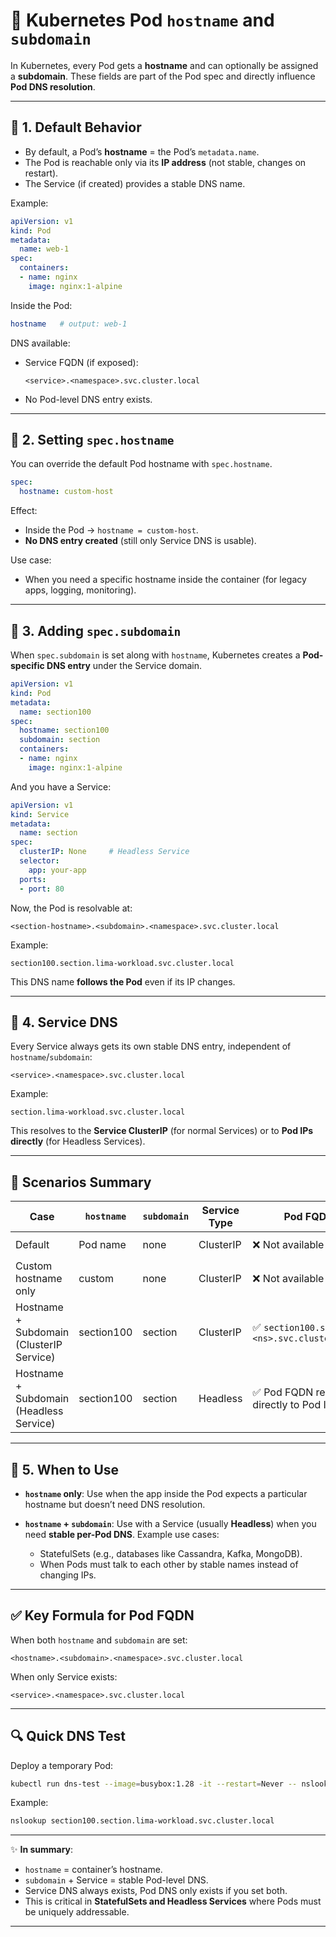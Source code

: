 # 📘 Kubernetes Pod `hostname` and `subdomain`

In Kubernetes, every Pod gets a **hostname** and can optionally be assigned a **subdomain**. These fields are part of the Pod spec and directly influence **Pod DNS resolution**.

---

## 🔑 1. Default Behavior

* By default, a Pod’s **hostname** = the Pod’s `metadata.name`.
* The Pod is reachable only via its **IP address** (not stable, changes on restart).
* The Service (if created) provides a stable DNS name.

Example:

```yaml
apiVersion: v1
kind: Pod
metadata:
  name: web-1
spec:
  containers:
  - name: nginx
    image: nginx:1-alpine
```

Inside the Pod:

```bash
hostname   # output: web-1
```

DNS available:

* Service FQDN (if exposed):

  ```
  <service>.<namespace>.svc.cluster.local
  ```
* No Pod-level DNS entry exists.

---

## 🔑 2. Setting `spec.hostname`

You can override the default Pod hostname with `spec.hostname`.

```yaml
spec:
  hostname: custom-host
```

Effect:

* Inside the Pod → `hostname = custom-host`.
* **No DNS entry created** (still only Service DNS is usable).

Use case:

* When you need a specific hostname inside the container (for legacy apps, logging, monitoring).

---

## 🔑 3. Adding `spec.subdomain`

When `spec.subdomain` is set along with `hostname`, Kubernetes creates a **Pod-specific DNS entry** under the Service domain.

```yaml
apiVersion: v1
kind: Pod
metadata:
  name: section100
spec:
  hostname: section100
  subdomain: section
  containers:
  - name: nginx
    image: nginx:1-alpine
```

And you have a Service:

```yaml
apiVersion: v1
kind: Service
metadata:
  name: section
spec:
  clusterIP: None     # Headless Service
  selector:
    app: your-app
  ports:
  - port: 80
```

Now, the Pod is resolvable at:

```
<section-hostname>.<subdomain>.<namespace>.svc.cluster.local
```

Example:

```
section100.section.lima-workload.svc.cluster.local
```

This DNS name **follows the Pod** even if its IP changes.

---

## 🔑 4. Service DNS

Every Service always gets its own stable DNS entry, independent of `hostname`/`subdomain`:

```
<service>.<namespace>.svc.cluster.local
```

Example:

```
section.lima-workload.svc.cluster.local
```

This resolves to the **Service ClusterIP** (for normal Services) or to **Pod IPs directly** (for Headless Services).

---

## 📌 Scenarios Summary

| Case                                     | `hostname` | `subdomain` | Service Type | Pod FQDN                                      | Service FQDN                           |
| ---------------------------------------- | ---------- | ----------- | ------------ | --------------------------------------------- | -------------------------------------- |
| Default                                  | Pod name   | none        | ClusterIP    | ❌ Not available                               | ✅ `<svc>.<ns>.svc.cluster.local`       |
| Custom hostname only                     | custom     | none        | ClusterIP    | ❌ Not available                               | ✅                                      |
| Hostname + Subdomain (ClusterIP Service) | section100 | section     | ClusterIP    | ✅ `section100.section.<ns>.svc.cluster.local` | ✅                                      |
| Hostname + Subdomain (Headless Service)  | section100 | section     | Headless     | ✅ Pod FQDN resolves directly to Pod IP        | ✅ Service FQDN resolves to all Pod IPs |

---

## 🔑 5. When to Use

* **`hostname` only**:
  Use when the app inside the Pod expects a particular hostname but doesn’t need DNS resolution.

* **`hostname` + `subdomain`**:
  Use with a Service (usually **Headless**) when you need **stable per-Pod DNS**.
  Example use cases:

  * StatefulSets (e.g., databases like Cassandra, Kafka, MongoDB).
  * When Pods must talk to each other by stable names instead of changing IPs.

---

## ✅ Key Formula for Pod FQDN

When both `hostname` and `subdomain` are set:

```
<hostname>.<subdomain>.<namespace>.svc.cluster.local
```

When only Service exists:

```
<service>.<namespace>.svc.cluster.local
```

---

## 🔍 Quick DNS Test

Deploy a temporary Pod:

```bash
kubectl run dns-test --image=busybox:1.28 -it --restart=Never -- nslookup <fqdn>
```

Example:

```bash
nslookup section100.section.lima-workload.svc.cluster.local
```

---

✨ **In summary**:

* `hostname` = container’s hostname.
* `subdomain` + Service = stable Pod-level DNS.
* Service DNS always exists, Pod DNS only exists if you set both.
* This is critical in **StatefulSets and Headless Services** where Pods must be uniquely addressable.

---
